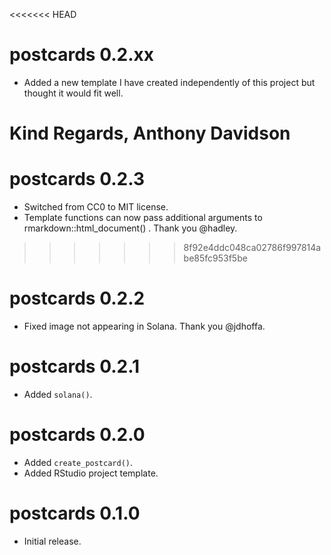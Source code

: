 <<<<<<< HEAD
# postcards 0.2.xx

* Added a new template I have created independently of this project but thought it would fit well.

Kind Regards,
Anthony Davidson
=======
# postcards 0.2.3

* Switched from CC0 to MIT license.
* Template functions can now pass additional arguments to rmarkdown::html_document() . Thank you @hadley.

>>>>>>> 8f92e4ddc048ca02786f997814abe85fc953f5be
# postcards 0.2.2

* Fixed image not appearing in Solana. Thank you @jdhoffa.

# postcards 0.2.1

* Added `solana()`.

# postcards 0.2.0

* Added `create_postcard()`.
* Added RStudio project template.

# postcards 0.1.0

* Initial release.
